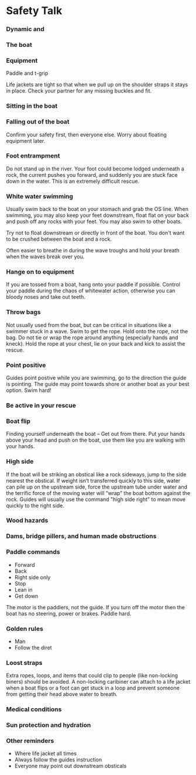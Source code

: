 # Safety Talk

### Dynamic and 

### The boat

### Equipment
Paddle and t-grip

Life jackets are tight so that when we pull up on the shoulder straps it stays in place.  Check your partner for any missing buckles and fit.

### Sitting in the boat

### Falling out of the boat
Confirm your safety first, then everyone else. Worry about floating equipment later. 

### Foot entrampment
Do not stand up in the river. Your foot could become lodged underneath a rock, the current pushes you forward, and suddenly you are stuck face down in the water.  This is an extremely difficult rescue.



### White water swimming
Usually swim back to the boat on your stomach and grab the OS line.  When swimming, you may also keep your feet downstream, float flat on your back and push off any rocks with your feet.  You may also swim to other boats.

Try not to float downstream or directly in front of the boat. You don't want to be crushed between the boat and a rock.

Often easier to breathe in during the wave troughs and hold your breath when the waves break over you.

### Hange on to equipment
If you are tossed from a boat, hang onto your paddle if possible.  Control your paddle during the chaos of whitewater action, otherwise you can bloody noses and take out teeth.

### Throw bags
Not usually used from the boat, but can be critical in situations like a swimmer stuck in a wave.  Swim to get the rope. Hold onto the rope, not the bag.  Do not tie or wrap the rope around anything (especially hands and kneck). Hold the rope at your chest, lie on your back and kick to assist the rescue.

### Point positive
Guides point postive while you are swimming, go to the direction the guide is pointing. The guide may point towards shore or another boat as your best option.  Swim hard!

### Be active in your rescue

### Boat flip
Finding yourself underneath the boat – Get out from there. Put your hands above your head and push on the boat, use them like you are walking with your hands.

### High side
If the boat will be striking an obstical like a rock sideways, jump to the side nearest the obstical. If weight isn’t transferred quickly to this side, water can pile up on the upstream side, force the upstream tube under water and the terrific force of the moving water will “wrap” the boat bottom against the rock. Guides will usually use the command "high side right" to mean move quickly to the right side.

### Wood hazards

### Dams, bridge pillers, and human made obstructions

### Paddle commands
- Forward
- Back
- Right side only
- Stop
- Lean in
- Get down

The motor is the paddlers, not the guide. If you turn off the motor then the boat has no steering, power or brakes. Paddle hard.


### Golden rules
- Man
- Follow the diret


### Loost straps
Extra ropes, loops, and items that could clip to people (like non-locking biners) should be avoided.  A non-locking caribiner can attach to a life jacket when a boat flips or a foot can get stuck in a loop and prevent someone from getting their head above water to breath.

### Medical conditions

### Sun protection and hydration



### Other reminders
- Where life jacket all times
- Always follow the guides instruction
- Everyone may point out downstream obsticals 